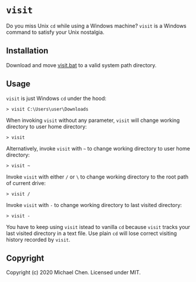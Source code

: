 # `visit`

Do you miss Unix `cd` while using a Windows machine? `visit` is a Windows command to satisfy your Unix nostalgia.

## Installation

Download and move [visit.bat](/visit.bat) to a valid system path directory.

## Usage

`visit` is just Windows `cd` under the hood:

```
> visit C:\Users\user\Downloads
```

When invoking `visit` without any parameter, `visit` will change working directory to user home directory:

```
> visit
```

Alternatively, invoke `visit` with `~` to change working directory to user home directory:

```
> visit ~
```

Invoke `visit` with either `/` or `\` to change working directory to the root path of current drive:

```
> visit /
```

Invoke `visit` with `-` to change working directory to last visited directory:

```
> visit -
```

You have to keep using `visit` istead to vanilla `cd` because `visit` tracks your last visited directory in a text file. Use plain `cd` will lose correct visiting history recorded by `visit`.

## Copyright

Copyright (c) 2020 Michael Chen. Licensed under MIT.
